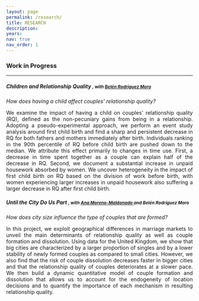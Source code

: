```yaml
---
layout: page
permalink: /research/
title: RESEARCH
description: 
years: 
nav: true
nav_order: 1
---
```


### **Work in Progress**
---

##### **Children and Relationship Quality** <small>, with <a target="_blank" href="https://sites.google.com/view/belrodoro/about-me">Belén Rodríguez Moro </a> </small> <br>
_How does having a child affect couples' relationship quality?_

<p style="text-align: justify;">
We examine the impact of having a child on couples' relationship quality (RQ), defined as the non-pecuniary gains from being in a relationship. Adopting a pseudo-experimental approach, we perform an event study analysis around first child birth and find a sharp and persistent decrease in RQ for both fathers and mothers immediately after birth. Individuals ranking in the 90th percentile of RQ before child birth are pushed down to the median. We attribute this effect primarily to changes in time use. First, a decrease in time spent together as a couple can explain half of the decrease in RQ. Second, we document a substantial increase in unpaid housework absorbed by women. We uncover heterogeneity in the impact of first child birth on RQ based on the division of work before birth, with women experiencing larger increases in unpaid housework also suffering a larger decrease in RQ after first child birth. 
</p>

##### **Until the City Do Us Part** <small>, with <a target="_blank" href="https://sites.google.com/view/ana-moreno-maldonado/main?authuser=0">Ana Moreno-Maldonado </a> and Belén Rodríguez Moro </small> <br>
_How does city size influence the type of couples that are formed?_

<p style="text-align: justify;">
In this project, we exploit geographical differences in marriage markets to unveil the main determinants of relationship quality as well as couple formation and dissolution. Using data for the United Kingdom, we show that big cities are characterized by a larger proportion of singles and by a lower stability of newly formed couples as compared to small cities. However, we also find that the risk of couple dissolution decreases faster in bigger cities and that the relationship quality of couples deteriorates at a slower pace. We then build a dynamic quantitative model of couple formation and dissolution that allows us to account for the endogeneity of location decisions and to quantify the importance of each mechanism in resulting relationship quality.
</p>
